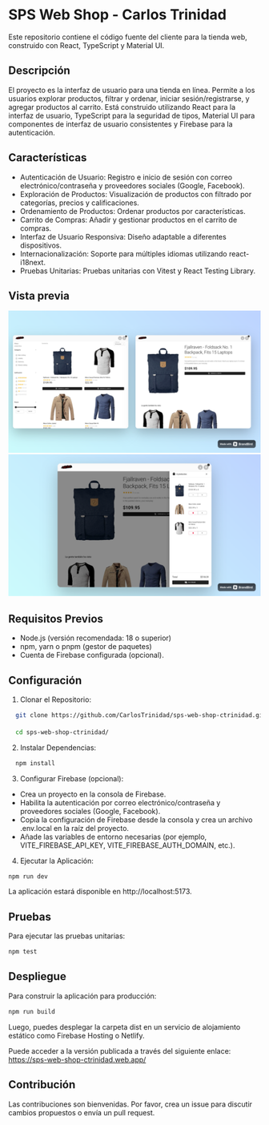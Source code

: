 # SPS Web Shop - Carlos Trinidad

Este repositorio contiene el código fuente del cliente para la tienda web, construido con React, TypeScript y Material UI.

## Descripción

El proyecto es la interfaz de usuario para una tienda en línea. Permite a los usuarios explorar productos, filtrar y ordenar, iniciar sesión/registrarse, y agregar productos al carrito. Está construido utilizando React para la interfaz de usuario, TypeScript para la seguridad de tipos, Material UI para componentes de interfaz de usuario consistentes y Firebase para la autenticación.

## Características

- Autenticación de Usuario: Registro e inicio de sesión con correo electrónico/contraseña y proveedores sociales (Google, Facebook).
- Exploración de Productos: Visualización de productos con filtrado por categorías, precios y calificaciones.
- Ordenamiento de Productos: Ordenar productos por características.
- Carrito de Compras: Añadir y gestionar productos en el carrito de compras.
- Interfaz de Usuario Responsiva: Diseño adaptable a diferentes dispositivos.
- Internacionalización: Soporte para múltiples idiomas utilizando react-i18next.
- Pruebas Unitarias: Pruebas unitarias con Vitest y React Testing Library.

## Vista previa

![Productos](/public/img/preview/products.png "Produtos")
![Carrito de compras](/public/img/preview/shopping-cart.png "Carrito de compras")

## Requisitos Previos

- Node.js (versión recomendada: 18 o superior)
- npm, yarn o pnpm (gestor de paquetes)
- Cuenta de Firebase configurada (opcional).

## Configuración

1. Clonar el Repositorio:

```bash
  git clone https://github.com/CarlosTrinidad/sps-web-shop-ctrinidad.git
  
  cd sps-web-shop-ctrinidad/
```

2. Instalar Dependencias:

```bash
  npm install
```

3. Configurar Firebase (opcional):

- Crea un proyecto en la consola de Firebase.
- Habilita la autenticación por correo electrónico/contraseña y proveedores sociales (Google, Facebook).
- Copia la configuración de Firebase desde la consola y crea un archivo .env.local en la raíz del proyecto.
- Añade las variables de entorno necesarias (por ejemplo, VITE_FIREBASE_API_KEY, VITE_FIREBASE_AUTH_DOMAIN, etc.).

4. Ejecutar la Aplicación:

```bash
npm run dev
```

La aplicación estará disponible en http://localhost:5173.

## Pruebas

Para ejecutar las pruebas unitarias:

```bash
npm test
```

## Despliegue

Para construir la aplicación para producción:

```bash
npm run build
```

Luego, puedes desplegar la carpeta dist en un servicio de alojamiento estático como Firebase Hosting o Netlify.

Puede acceder a la versión publicada a través del siguiente enlace: https://sps-web-shop-ctrinidad.web.app/

## Contribución
Las contribuciones son bienvenidas. Por favor, crea un issue para discutir cambios propuestos o envía un pull request.
